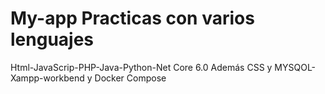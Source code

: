 # My-app Practicas con varios lenguajes
Html-JavaScrip-PHP-Java-Python-Net Core 6.0
Además CSS y MYSQOL-Xampp-workbend y Docker Compose
